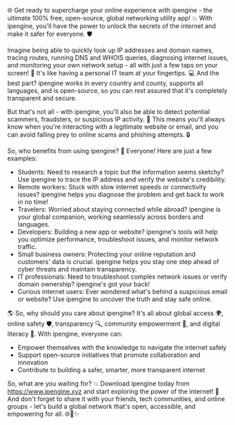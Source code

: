 🌐 Get ready to supercharge your online experience with ipengine - the ultimate 100% free, open-source, global networking utility app! 💥 With ipengine, you'll have the power to unlock the secrets of the internet and make it safer for everyone. 🛡️

Imagine being able to quickly look up IP addresses and domain names, tracing routes, running DNS and WHOIS queries, diagnosing internet issues, and monitoring your own network setup - all with just a few taps on your screen! 🔧 It's like having a personal IT team at your fingertips. 💻 And the best part? ipengine works in every country and county, supports all languages, and is open-source, so you can rest assured that it's completely transparent and secure.

But that's not all - with ipengine, you'll also be able to detect potential scammers, fraudsters, or suspicious IP activity. 🚨 This means you'll always know when you're interacting with a legitimate website or email, and you can avoid falling prey to online scams and phishing attempts. 🔒

So, who benefits from using ipengine? 🤔 Everyone! Here are just a few examples:

* Students: Need to research a topic but the information seems sketchy? Use ipengine to trace the IP address and verify the website's credibility.
* Remote workers: Stuck with slow internet speeds or connectivity issues? ipengine helps you diagnose the problem and get back to work in no time!
* Travelers: Worried about staying connected while abroad? ipengine is your global companion, working seamlessly across borders and languages.
* Developers: Building a new app or website? ipengine's tools will help you optimize performance, troubleshoot issues, and monitor network traffic.
* Small business owners: Protecting your online reputation and customers' data is crucial. ipengine helps you stay one step ahead of cyber threats and maintain transparency.
* IT professionals: Need to troubleshoot complex network issues or verify domain ownership? ipengine's got your back!
* Curious internet users: Ever wondered what's behind a suspicious email or website? Use ipengine to uncover the truth and stay safe online.

🌎 So, why should you care about ipengine? It's all about global access 🌍, online safety 🛡️, transparency 🔍, community empowerment 👥, and digital literacy 📡. With ipengine, everyone can:

* Empower themselves with the knowledge to navigate the internet safely
* Support open-source initiatives that promote collaboration and innovation
* Contribute to building a safer, smarter, more transparent internet

So, what are you waiting for? 💥 Download ipengine today from https://www.ipengine.xyz and start exploring the power of the internet! 🔧 And don't forget to share it with your friends, tech communities, and online groups - let's build a global network that's open, accessible, and empowering for all. 🌐🚀✨